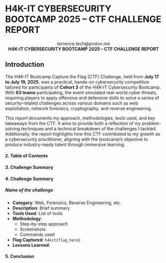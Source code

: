 # H4K-IT CYBERSECURITY BOOTCAMP 2025 – CTF CHALLENGE REPORT

<!--Cover Page-->

<div align="center">
<NAME: TERRENCE MACHOGU KEGENGO
<br>
<EMAIL: <a href="mailto:terrence.tech@proton.me">terrence.tech@proton.me</a>
<br>
<WEDNESDAY 23RD JULY 2025
<br>
<b>H4K-IT CYBERSECURITY BOOTCAMP 2025 – CTF CHALLENGE REPORT</b>
</div>


## Introduction

The H4K-IT Bootcamp Capture the Flag (CTF) Challenge, held from **July 17 to July 19, 2025**, was a practical, hands-on cybersecurity competition tailored for participants of **Cohort 3** of the H4K-IT Cybersecurity Bootcamp. With **63 teams** participating, the event simulated real-world cyber threats, requiring players to apply offensive and defensive skills to solve a series of security-related challenges across various domains such as web exploitation, network forensics, cryptography, and reverse engineering.

This report documents my approach, methodologies, tools used, and key takeaways from the CTF. It aims to provide both a reflection of my problem-solving techniques and a technical breakdown of the challenges I tackled. Additionally, the report highlights how this CTF contributed to my growth as a cybersecurity practitioner, aligning with the bootcamp’s objective to produce industry-ready talent through immersive learning.

#### 2. **Table of Contents**
#### 3. **Challenge Summary**
#### 4. **Challenge Summary**
##### Name of the challenge

- **Category**: Web, Forensics, Reverse Engineering, etc.
- **Description**: Brief summary
- **Tools Used**: List of tools
- **Methodology**:
    - Step-by-step approach
    - Screenshots 
    - Commands used
- **Flag Captured**: `h4kit{flag_here}`
- **Lessons Learned**:

#### 5. **Conclusion**


